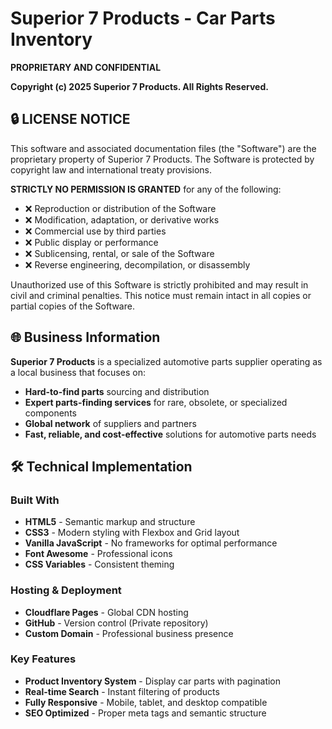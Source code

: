# Superior 7 Products - Car Parts Inventory

**PROPRIETARY AND CONFIDENTIAL**

**Copyright (c) 2025 Superior 7 Products. All Rights Reserved.**

## 🔒 LICENSE NOTICE

This software and associated documentation files (the "Software") are the proprietary property of Superior 7 Products. The Software is protected by copyright law and international treaty provisions.

**STRICTLY NO PERMISSION IS GRANTED** for any of the following:

- ❌ Reproduction or distribution of the Software
- ❌ Modification, adaptation, or derivative works
- ❌ Commercial use by third parties
- ❌ Public display or performance
- ❌ Sublicensing, rental, or sale of the Software
- ❌ Reverse engineering, decompilation, or disassembly

Unauthorized use of this Software is strictly prohibited and may result in civil and criminal penalties. This notice must remain intact in all copies or partial copies of the Software.

## 🌐 Business Information

**Superior 7 Products** is a specialized automotive parts supplier operating as a local business that focuses on:

- **Hard-to-find parts** sourcing and distribution
- **Expert parts-finding services** for rare, obsolete, or specialized components
- **Global network** of suppliers and partners
- **Fast, reliable, and cost-effective** solutions for automotive parts needs

## 🛠️ Technical Implementation

### Built With
- **HTML5** - Semantic markup and structure
- **CSS3** - Modern styling with Flexbox and Grid layout
- **Vanilla JavaScript** - No frameworks for optimal performance
- **Font Awesome** - Professional icons
- **CSS Variables** - Consistent theming

### Hosting & Deployment
- **Cloudflare Pages** - Global CDN hosting
- **GitHub** - Version control (Private repository)
- **Custom Domain** - Professional business presence

### Key Features
- **Product Inventory System** - Display car parts with pagination
- **Real-time Search** - Instant filtering of products
- **Fully Responsive** - Mobile, tablet, and desktop compatible
- **SEO Optimized** - Proper meta tags and semantic structure
